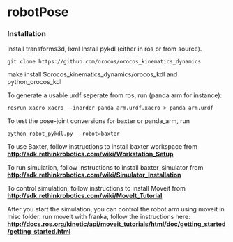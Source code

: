 # robotPose
### Installation
Install transforms3d, lxml 
Install pykdl (either in ros or from source).
```Shell
git clone https://github.com/orocos/orocos_kinematics_dynamics
```
make install $orocos_kinematics_dynamics/orocos_kdl and python_orocos_kdl

To generate a usable urdf seperate from ros, run (panda arm for instance):
```Shell
rosrun xacro xacro --inorder panda_arm.urdf.xacro > panda_arm.urdf
```
To test the pose-joint conversions for baxter or panda_arm, run
```Shell
python robot_pykdl.py --robot=baxter
```

To use Baxter, follow instructions to install baxter workspace from **http://sdk.rethinkrobotics.com/wiki/Workstation_Setup**

To run simulation, follow instructions to install baxter_simulator from  **http://sdk.rethinkrobotics.com/wiki/Simulator_Installation**

To control simulation, follow instructions to install Moveit from **http://sdk.rethinkrobotics.com/wiki/MoveIt_Tutorial**  

After you start the simulation, you can control the robot arm using moveit in misc folder. run moveit with franka, follow the instructions here:
**http://docs.ros.org/kinetic/api/moveit_tutorials/html/doc/getting_started/getting_started.html**
